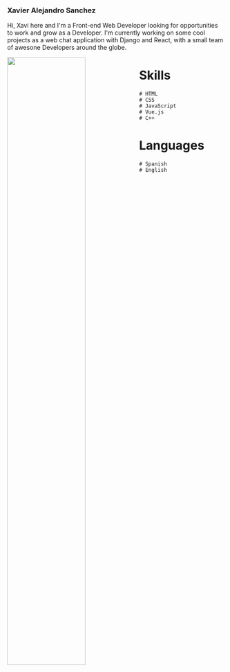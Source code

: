 ### Xavier Alejandro Sanchez
Hi, Xavi here and I'm a Front-end Web Developer looking for opportunities to work and grow as a Developer. I'm currently working on some cool projects as a web chat application with Django and React, with a small team of awesone Developers around the globe.
 
 <img align="left" width="60%" src="https://github-readme-stats.vercel.app/api?username=xavier290&show_icons=true&theme=radical" />

# Skills
    # HTML
    # CSS
    # JavaScript
    # Vue.js
    # C++
    
# Languages
    # Spanish
    # English
    
